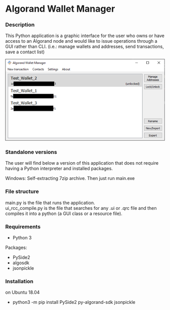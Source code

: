 # Algorand Wallet Manager

### Description
This Python application is a graphic interface for the user who owns or have access to an Algorand
node and would like to issue operations through a GUI rather than CLI. (i.e.: manage wallets and addresses,
send transactions, save a contact list)

![alt text](Screenshots/main_window.png)

### Standalone versions
The user will find below a version of this application that does not require having
a Python interpreter and installed packages.

Windows: Self-extracting 7zip archive. Then just run main.exe

### File structure
main.py is the file that runs the application.  
ui_rcc_compile.py is the file that searches for any .ui or .qrc file and then
compiles it into a python (a GUI class or a resource file).

### Requirements
* Python 3

Packages:
* PySide2
* algosdk
* jsonpickle

### Installation
on Ubuntu 18.04
- python3 -m pip install PySide2 py-algorand-sdk jsonpickle
